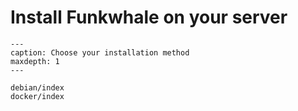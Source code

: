 # Install Funkwhale on your server

```{toctree}
---
caption: Choose your installation method
maxdepth: 1
---

debian/index
docker/index

```
